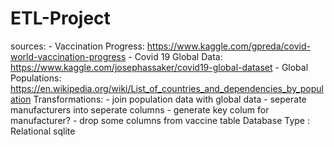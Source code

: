 # ETL-Project

sources: 
    - Vaccination Progress: https://www.kaggle.com/gpreda/covid-world-vaccination-progress
    - Covid 19 Global Data: https://www.kaggle.com/josephassaker/covid19-global-dataset
    - Global Populations: https://en.wikipedia.org/wiki/List_of_countries_and_dependencies_by_population
Transformations:
    - join population data with global data
    - seperate manufacturers into seperate columns
    - generate key colum for manufacturer?
    - drop some columns from vaccine table
Database Type : Relational sqlite
